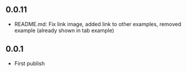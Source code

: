 ## 0.0.11

* README.md: Fix link image, added link to other examples, removed example (already shown in tab example)

## 0.0.1

* First publish
